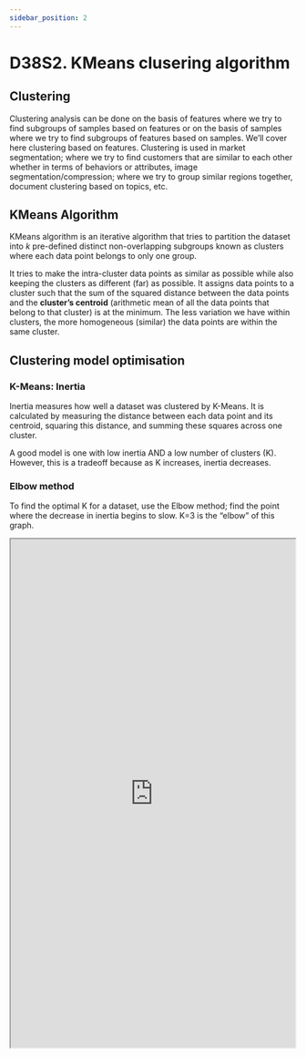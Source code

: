 ```yaml
---
sidebar_position: 2
---
```


# D38S2. KMeans clusering algorithm

## Clustering

Clustering analysis can be done on the basis of features where we try to find subgroups of samples based on features or on the basis of samples where we try to find subgroups of features based on samples. We’ll cover here clustering based on features. Clustering is used in market segmentation; where we try to find customers that are similar to each other whether in terms of behaviors or attributes, image segmentation/compression; where we try to group similar regions together, document clustering based on topics, etc.

## KMeans Algorithm

KMeans algorithm is an iterative algorithm that tries to partition the dataset into *k* pre-defined distinct non-overlapping subgroups known as clusters where each data point belongs to only one group.

It tries to make the intra-cluster data points as similar as possible while also keeping the clusters as different (far) as possible. It assigns data points to a cluster such that the sum of the squared distance between the data points and the **cluster’s centroid** (arithmetic mean of all the data points that belong to that cluster) is at the minimum. The less variation we have within clusters, the more homogeneous (similar) the data points are within the same cluster.

## Clustering model optimisation

### K-Means: Inertia

Inertia measures how well a dataset was clustered by K-Means. It is calculated by measuring the distance between each data point and its centroid, squaring this distance, and summing these squares across one cluster.

A good model is one with low inertia AND a low number of clusters (K). However, this is a tradeoff because as K increases, inertia decreases.

### Elbow method

To find the optimal K for a dataset, use the Elbow method; find the point where the decrease in inertia begins to slow. K=3 is the “elbow” of this graph.

<iframe title="Embedded cell output" src="https://embed.deepnote.com/77490604-d8d2-4b02-8796-93ffd9a158c9/280d24ae-2da5-4638-bba2-71f866a271a3/d151db49dbfb49449e2b504450f440c7?height=893" height="893" width="500"/>

## Deepnote - KMeans in Python

Duplicate the Deepnote below, attempt the tasks.

[<img
    src="/img/icons/deepnote-logo.svg"
    alt="Deepnote link"
/>](https://deepnote.com/project/KMeans-77490604-d8d2-4b02-8796-93ffd9a158c9/%2Fk_means_clustering.ipynb)

[Link to Deepnote](https://deepnote.com/project/KMeans-77490604-d8d2-4b02-8796-93ffd9a158c9/%2Fk_means_clustering.ipynb)

